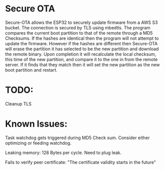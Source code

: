 # Secure OTA

 Secure-OTA allows the ESP32 to securely update firmware from a AWS S3 bucket. The connection is secured by TLS using mbedtls. The program compares the current boot partition to that of the remote through a MD5 Checksums. If the hashes are identical then the program will not attempt to update the firmware. However if the hashes are different then Secure-OTA will erase the partition it has selected to be the new partition and download the remote binary. Upon completion it will recalculate the local checksum, this time of the new partition, and compare it to the one in from the remote server. If it finds that they match then it will set the new partition as the new boot partition and restart.

# TODO:
Cleanup TLS

# Known Issues:
Task watchdog gets triggered during MD5 Check sum. Consider either optimizing or feeding watchdog.

Leaking memory: 128 Bytes per cycle. Need to plug leak.

Fails to verify peer certificate: "The certificate validity starts in the future"
